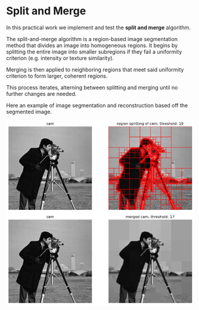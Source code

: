 # Split and Merge
In this practical work we implement and test the **split and merge** algorithm. 

The split-and-merge algorithm is a region-based image segmentation method that divides an image into homogeneous regions. It begins by splitting the entire image into smaller subregions if they fail a uniformity criterion (e.g. intensity or texture similarity). 

Merging is then applied to neighboring regions that meet said uniformity criterion to form larger, coherent regions. 

This process iterates, alterning between splitting and merging until no further changes are needed. 

Here an example of image segmentation and reconstruction based off the segmented image. 

![alt-image](./img/output.png)
![alt-image](./img/output2.png)